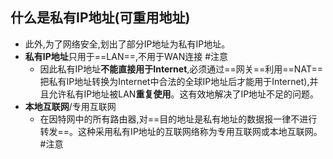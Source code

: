 ## 什么是私有IP地址(可重用地址)
- 此外,为了网络安全,划出了部分IP地址为私有IP地址。
- **私有IP地址**只用于==LAN==,不用于WAN连接 #注意
	- 因此私有IP地址**不能直接用于Internet**,必须通过==网关==利用==NAT==把私有IP地址转换为Internet中合法的全球IP地址后才能用于Internet),并且允许私有IP地址被LAN**重复使用**。这有效地解决了IP地址不足的问题。
- **本地互联网**/专用互联网
	- 在因特网中的所有路由器,对==目的地址是私有地址的数据报一律不进行转发==。这种采用私有IP地址的互联网络称为专用互联网或本地互联网。 #注意